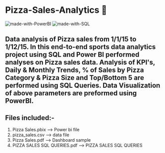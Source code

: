 # Pizza-Sales-Analytics :pizza:

![made-with-PowerBI](https://img.shields.io/badge/made%20with-PowerBI-blue.svg) ![made-with-SQL](https://img.shields.io/badge/made%20with-SQL-blue.svg)

Data analysis of Pizza sales from 1/1/15 to 1/12/15. In this end-to-end sports data analytics project using SQL and Power BI performed analyses on Pizza sales data.
Analysis of KPI's, Daily & Monthly Trends, % of Sales by Pizza Category & Pizza Size and Top/Bottom 5 are performed using SQL Queries.
Data Visualization of above parameters are preformed using PowerBI.
---------------------

## Files included:-
1) Pizza Sales.pbix --> Power bi file
2) pizza_sales.csv --> data file
3) Pizza Sales.pdf --> Dashboard sample
4) PIZZA SALES SQL QUERIES.pdf --> PIZZA SALES SQL QUERIES
